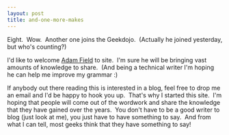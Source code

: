 ```yaml
---
layout: post
title: and-one-more-makes
---
```

Eight.  Wow.  Another one joins the Geekdojo.  (Actually he joined
yesterday, but who's counting?)

I'd like to welcome [Adam Field](http://blogs.geekdojo.net/adam/) to
site.  I'm sure he will be bringing vast amounts of knowledge to share. 
(And being a technical writer I'm hoping he can help me improve my
grammar :)

If anybody out there reading this is interested in a blog, feel free to
drop me an email and I'd be happy to hook you up.  That's why I started
this site.  I'm hoping that people will come out of the wordwork and
share the knowledge that they have gained over the years.  You don't
have to be a good writer to blog (just look at me), you just have to
have something to say.  And from what I can tell, most geeks think that
they have something to say!

